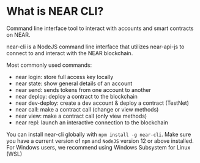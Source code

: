 # What is NEAR CLI?

Command line interface tool to interact with accounts and smart contracts on NEAR.

near-cli is a NodeJS command line interface that utilizes near-api-js to connect to and interact with the NEAR blockchain.

Most commonly used commands:

- near login:	store full access key locally
- near state: show general details of an account
- near send: sends tokens from one account to another
- near deploy: deploy a contract to the blockchain 
- near dev-deploy: create a dev account & deploy a contract (TestNet)
- near call: make a contract call (change or view methods)
- near view: make a contract call (only view methods)
- near repl: launch an interactive connection to the blockchain

You can install near-cli globally with `npm install -g near-cli`. Make sure you have a current version of `npm` and `NodeJS` version 12 or above installed. For Windows users, we recommend using Windows Subsystem for Linux (WSL)


